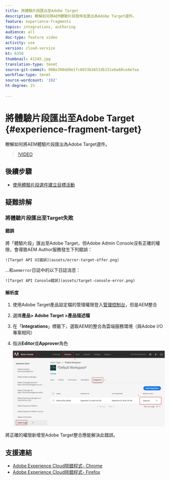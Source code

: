 ```yaml
---
title: 將體驗片段匯出至Adobe Target
description: 瞭解如何將AEM體驗片段發佈及匯出為Adobe Target選件。
feature: experience-fragments
topics: integrations, authoring
audience: all
doc-type: feature video
activity: use
version: cloud-service
kt: 6350
thumbnail: 41245.jpg
translation-type: tm+mt
source-git-commit: 988e390dd9e1fc6033b3651db151e6a60ce4efaa
workflow-type: tm+mt
source-wordcount: '192'
ht-degree: 1%

---
```



# 將體驗片段匯出至Adobe Target {#experience-fragment-target}

瞭解如何將AEM體驗片段匯出為Adobe Target選件。

>[!VIDEO](https://video.tv.adobe.com/v/41245?quality=12&learn=on)

## 後續步驟

+ [使用體驗片段選件建立目標活動](./create-target-activity.md)

## 疑難排解

### 將體驗片段匯出至Target失敗

#### 錯誤

將「體驗片段」匯出至Adobe Target，但Adobe Admin Console沒有正確的權限，會導致AEM Author服務發生下列錯誤：

    ![Target API UI錯誤](assets/error-target-offer.png)

...和`aemerror`日誌中的以下日誌消息：

    ![Target API Console錯誤](assets/target-console-error.png)

#### 解析度

1. 使用Adobe Target產品設定檔的管理權限登入[管理控制台](https://adminconsole.adobe.com/)，但是AEM整合
2. 選擇&#x200B;__產品> Adobe Target >產品描述檔__
3. 在「__Integrations__」標籤下，選取AEM的整合為雲端服務環境（與Adobe I/O專案相同）
4. 指派&#x200B;__Editor__&#x200B;或&#x200B;__Approver__&#x200B;角色

   ![目標API錯誤](assets/target-permissions.png)

將正確的權限新增至Adobe Target整合應能解決此錯誤。

## 支援連結

+ [Adobe Experience Cloud除錯程式- Chrome](https://chrome.google.com/webstore/detail/adobe-experience-cloud-de/ocdmogmohccmeicdhlhhgepeaijenapj)
+ [Adobe Experience Cloud除錯程式- Firefox](https://addons.mozilla.org/en-US/firefox/addon/adobe-experience-platform-dbg/)